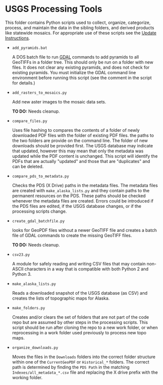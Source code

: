 # USGS Processing Tools

This folder contains Python scripts used to collect, organize, categorize,
process, and maintain the data in the sibling folders, and derived
products like statewide mosaics.  For appropriate use of these scripts
see the [Update Instructions](Update_Instructions.md).

* `add_pyramids.bat`

  A DOS batch file to run [GDAL](https://gdal.org) commands to add pyramids to
  all GeoTIFFs in a folder tree. This should only be run on a folder with new
  files. It does not clear any existing pyramids, and does not check for
  existing pyramids.  You must initialize the GDAL command line environment
  before running this script (see the comment in the script for details.)

* `add_rasters_to_mosaics.py`

  Add new aster images to the mosaic data sets.

  **TO DO:** Needs cleanup.

* `compare_files.py`

  Uses file hashing to compares the contents of a folder of newly downloaded PDF
  files with the folder of existing PDF files. the paths to the two folders are
  provide on the command line. The folder of new downloads should be provided
  first. The USGS database may indicate that updated, however this may mean that
  only the metadata was updated while the PDF content is unchanged.  This script
  will identify the PDFs that are actually "updated" and those that are
  "duplicates" and can be deleted.

* `compare_pds_to_metadata.py`

  Checks the PDS (X Drive) paths in the metadata files.
  The metadata files are created with `make_alaska_lists.py` and they
  contain paths to the permanent resources on the PDS.  These paths should
  be checked whenever the metadata files are created.  Errors could be
  introduced if the PDS files are edited, if the USGS database changes, or if
  the processing scripts change.

* `create_gdal_batchfile.py`

  looks for GeoPDF files without a newer GeoTIFF file and creates a
  batch file of GDAL commands to create the missing GeoTIFF files.

  **TO DO:** Needs cleanup.

* `csv23.py`

  A module for safely reading and writing CSV files that may contain non-ASCII
  characters in a way that is compatible with both Python 2 and Python 3.

* `make_alaska_lists.py`

  Reads a downloaded snapshot of the USGS database (as CSV) and creates the
  lists of topographic maps for Alaska.

* `make_folders.py`

  Creates and/or clears the set of folders that are not part of the code repo
  but are assumed by other steps in the processing scripts.  This script should
  be run after cloning the repo to a new work folder, or when reprocessing
  in a work folder used previously to process new topo maps.

* `organize_downloads.py`

  Moves the files in the `Downloads` folders into the correct folder structure
  within one of the `CurrentGeoPDF` or `Historical_*` folders. The correct path
  is determined by finding the `PDS Path` in the matching
  `Indexes/all_metadata_*.csv` file and replacing the X drive prefix with the
  working folder.

